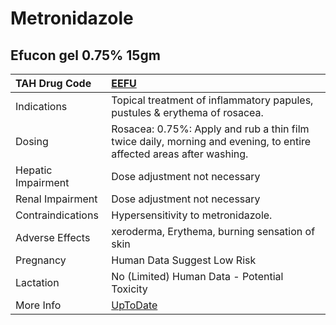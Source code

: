 # Metronidazole

## Efucon gel 0.75% 15gm

| TAH Drug Code      | [EEFU](https://www.tahsda.org.tw/drugs/hissearch.php?drug_code=EEFU)                                                |
|:-------------------|:--------------------------------------------------------------------------------------------------------------------|
| Indications        | Topical treatment of inflammatory papules, pustules & erythema of rosacea.                                          |
| Dosing             | Rosacea: 0.75%: Apply and rub a thin film twice daily, morning and evening, to entire affected areas after washing. |
| Hepatic Impairment | Dose adjustment not necessary                                                                                       |
| Renal Impairment   | Dose adjustment not necessary                                                                                       |
| Contraindications  | Hypersensitivity to metronidazole.                                                                                  |
| Adverse Effects    | xeroderma, Erythema, burning sensation of skin                                                                      |
| Pregnancy          | Human Data Suggest Low Risk                                                                                         |
| Lactation          | No (Limited) Human Data - Potential Toxicity                                                                        |
| More Info          | [UpToDate](https://www.uptodate.com/contents/metronidazole-drug-information)                                        |

